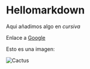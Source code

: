 # Hellomarkdown 

Aqui añadimos algo en *cursiva*

Enlace a [Google](https://www.google.com)

Esto es una imagen:

![Cactus](https://www.google.com/url?sa=i&url=https%3A%2F%2Fwww.spreadshirt.es%2Fshop%2Fdesign%2Fcactus%2Btaza-D5d6cfdc3e0c08361bda6c26f%3Fsellable%3DBqyVlrqwqQhRopyGL1Lv-31-32&psig=AOvVaw2YJ0E1Bi9_SSO4e9JoZat1&ust=1652350924677000&source=images&cd=vfe&ved=0CAwQjRxqFwoTCKCa0oad1_cCFQAAAAAdAAAAABAD)